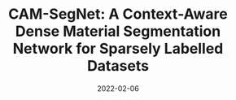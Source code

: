 ---
title: "CAM-SegNet: A Context-Aware Dense Material Segmentation Network for Sparsely Labelled Datasets"
collection: publications
permalink: /publication/2022-camsegnet
date: 2022-02-06
venue: '17th International Conference on Computer Vision Theory and Applications'
link: 'http://dx.doi.org/10.5220/0010853200003124'
paperurl: '/files/pdf/publications/VISAPP_2022_158_CR.pdf'
citation: 'Heng, Y.; Wu, Y.; Dasmahapatra, S. and Kim, H. (2022). CAM-SegNet: A Context-Aware Dense Material Segmentation Network for Sparsely Labelled Datasets. In <i>Proceedings of the 17th International Joint Conference on Computer Vision, Imaging and Computer Graphics Theory and Applications - Volume 5: VISAPP</i>, ISBN 978-989-758-555-5; ISSN 2184-4321, pages 190-201.'
---
